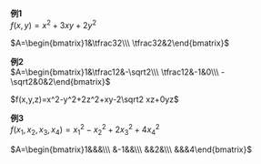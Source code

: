**例1**  
 $f(x,y)=x^2+3xy+2y^2$  
  
 $A=\begin{bmatrix}1&\tfrac32\\\ \tfrac32&2\end{bmatrix}$  
  
**例2**  
 $A=\begin{bmatrix}1&\tfrac12&-\sqrt2\\\ \tfrac12&-1&0\\\ -\sqrt2&0&2\end{bmatrix}$  
  
 $f(x,y,z)=x^2-y^2+2z^2+xy-2\sqrt2 xz+0yz$  
  
**例3**  
 $f(x_1,x_2,x_3,x_4)=x_1^2-x_2^2+2x_3^2+4x_4^2$  
  
 $A=\begin{bmatrix}1&&&\\\ &-1&&\\\ &&2&\\\ &&&4\end{bmatrix}$  
